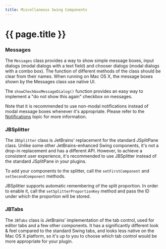 ```yaml
---
title: Miscellaneous Swing Components
---
```


<!--
INITIAL_SOURCE https://confluence.jetbrains.com/display/IDEADEV/Miscellaneous+Swing+Components
-->

# {{ page.title }}

### Messages

The ```Messages``` class provides a way to show simple message boxes, input dialogs (modal dialogs with a text field) and chooser dialogs (modal dialogs with a combo box). The function of different methods of the class should be clear from their names. When running on Mac OS X, the message boxes shown by the Messages class use native UI.

The ```showCheckboxMessageDialog()``` function provides an easy way to implement a "do not show this again" checkbox on messages.

Note that it is recommended to use non-modal notifications instead of modal message boxes whenever it's appropriate.
Please refer to the [Notifications](notifications.html) topic for more information.

### JBSplitter

The ```JBSplitter``` class is JetBrains' replacement for the standard JSplitPane class.
Unlike some other JetBrains-enhanced Swing components, it's not a drop-in replacement and has a different API.
However, to achieve a consistent user experience, it's recommended to use JBSplitter instead of the standard JSplitPane in your plugins.

To add your components to the splitter, call the ```setFirstComponent``` and ```setSecondComponent``` methods.

JBSplitter supports automatic remembering of the split proportion. In order to enable it, call the ```setSplitterProportionKey``` method and pass the ID under which the proportion will be stored.

### JBTabs

The ```JBTabs``` class is JetBrains' implementation of the tab control, used for editor tabs and a few other components. It has a significantly different look & feel compared to the standard Swing tabs, and looks less native on the Mac OS X platform, so it's up to you to choose which tab control would be more appropriate for your plugin.

